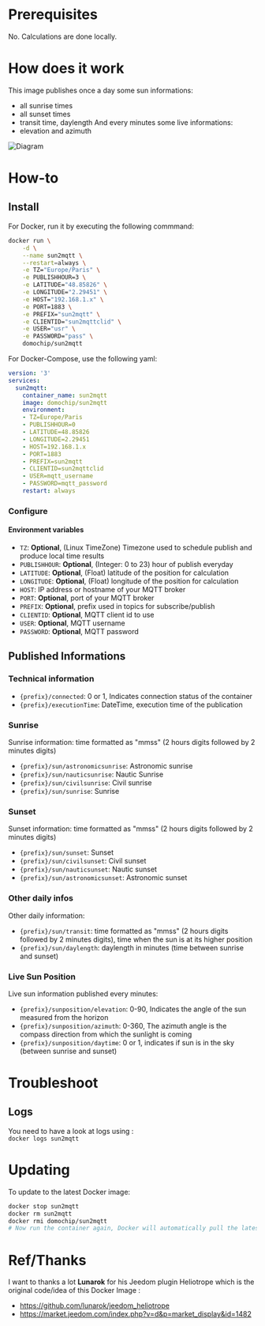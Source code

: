 # Prerequisites

No.
Calculations are done locally.

# How does it work

This image publishes once a day some sun informations:  
- all sunrise times 
- all sunset times
- transit time, daylength
And every minutes some live informations:
- elevation and azimuth

![Diagram](https://raw.githubusercontent.com/Domochip/sun2mqtt/master/diagram.svg)

# How-to
## Install
For Docker, run it by executing the following commmand:

```bash
docker run \
    -d \
    --name sun2mqtt \
    --restart=always \
    -e TZ="Europe/Paris" \
    -e PUBLISHHOUR=3 \
    -e LATITUDE="48.85826" \
    -e LONGITUDE="2.29451" \
    -e HOST="192.168.1.x" \
    -e PORT=1883 \
    -e PREFIX="sun2mqtt" \
    -e CLIENTID="sun2mqttclid" \
    -e USER="usr" \
    -e PASSWORD="pass" \
    domochip/sun2mqtt
```
For Docker-Compose, use the following yaml:

```yaml
version: '3'
services:
  sun2mqtt:
    container_name: sun2mqtt
    image: domochip/sun2mqtt
    environment:
    - TZ=Europe/Paris
    - PUBLISHHOUR=0
    - LATITUDE=48.85826
    - LONGITUDE=2.29451
    - HOST=192.168.1.x
    - PORT=1883
    - PREFIX=sun2mqtt
    - CLIENTID=sun2mqttclid
    - USER=mqtt_username
    - PASSWORD=mqtt_password
    restart: always
```

### Configure

#### Environment variables
* `TZ`: **Optional**, (Linux TimeZone) Timezone used to schedule publish and produce local time results
* `PUBLISHHOUR`: **Optional**, (Integer: 0 to 23) hour of publish everyday
* `LATITUDE`: **Optional**, (Float) latitude of the position for calculation
* `LONGITUDE`: **Optional**, (Float) longitude of the position for calculation
* `HOST`: IP address or hostname of your MQTT broker
* `PORT`: **Optional**, port of your MQTT broker
* `PREFIX`: **Optional**, prefix used in topics for subscribe/publish
* `CLIENTID`: **Optional**, MQTT client id to use
* `USER`: **Optional**, MQTT username
* `PASSWORD`: **Optional**, MQTT password

## Published Informations

### Technical information

* `{prefix}/connected`: 0 or 1, Indicates connection status of the container
* `{prefix}/executionTime`: DateTime, execution time of the publication

### Sunrise

Sunrise information: time formatted as "mmss" (2 hours digits followed by 2 minutes digits)  
* `{prefix}/sun/astronomicsunrise`: Astronomic sunrise
* `{prefix}/sun/nauticsunrise`: Nautic Sunrise
* `{prefix}/sun/civilsunrise`: Civil sunrise
* `{prefix}/sun/sunrise`: Sunrise

### Sunset

Sunset information: time formatted as "mmss" (2 hours digits followed by 2 minutes digits)  
* `{prefix}/sun/sunset`: Sunset
* `{prefix}/sun/civilsunset`: Civil sunset
* `{prefix}/sun/nauticsunset`: Nautic sunset
* `{prefix}/sun/astronomicsunset`: Astronomic sunset

### Other daily infos

Other daily information:  
* `{prefix}/sun/transit`: time formatted as "mmss" (2 hours digits followed by 2 minutes digits), time when the sun is at its higher position
* `{prefix}/sun/daylength`: daylength in minutes (time between sunrise and sunset)

### Live Sun Position

Live sun information published every minutes:  
* `{prefix}/sunposition/elevation`: 0-90, Indicates the angle of the sun measured from the horizon
* `{prefix}/sunposition/azimuth`: 0-360, The azimuth angle is the compass direction from which the sunlight is coming
* `{prefix}/sunposition/daytime`: 0 or 1, indicates if sun is in the sky (between sunrise and sunset)

# Troubleshoot
## Logs
You need to have a look at logs using :  
`docker logs sun2mqtt`

# Updating
To update to the latest Docker image:
```bash
docker stop sun2mqtt
docker rm sun2mqtt
docker rmi domochip/sun2mqtt
# Now run the container again, Docker will automatically pull the latest image.
```
# Ref/Thanks

I want to thanks a lot **Lunarok** for his Jeedom plugin Heliotrope which is the original code/idea of this Docker Image :  
* https://github.com/lunarok/jeedom_heliotrope
* https://market.jeedom.com/index.php?v=d&p=market_display&id=1482

